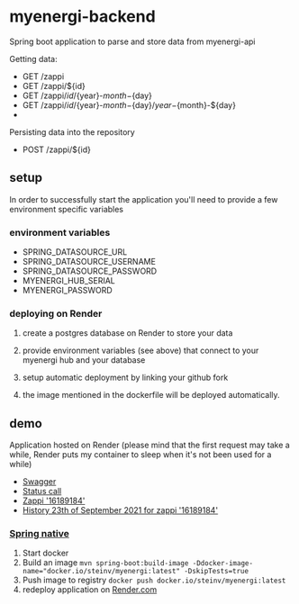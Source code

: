 # myenergi-backend

Spring boot application to parse and store data from myenergi-api

Getting data:
* GET /zappi
* GET /zappi/${id}
* GET /zappi/${id}/${year}-${month}-${day}
* GET /zappi/${id}/${year}-${month}-${day}/${year}-${month}-${day}
* 
Persisting data into the repository
* POST /zappi/${id}

## setup

In order to successfully start the application you'll need to provide a few environment specific variables

### environment variables
* SPRING_DATASOURCE_URL
* SPRING_DATASOURCE_USERNAME
* SPRING_DATASOURCE_PASSWORD
* MYENERGI_HUB_SERIAL
* MYENERGI_PASSWORD

### deploying on Render

1. create a postgres database on Render to store your data

3. provide environment variables (see above) that connect to your myenergi hub and your database

4. setup automatic deployment by linking your github fork

5. the image mentioned in the dockerfile will be deployed automatically.

## demo

Application hosted on Render (please mind that the first request may take a while, Render puts my container to sleep when it's not been used for a while)
* [Swagger](https://myenergi-native.onrender.com/swagger-ui.html)
* [Status call](https://myenergi-native.onrender.com/zappi)
* [Zappi '16189184'](https://myenergi-native.onrender.com/zappi/16189184)
* [History 23th of September 2021 for zappi '16189184'](https://myenergi-native.onrender.com/zappi/16189184/2021-09-23)


### [Spring native](https://docs.spring.io/spring-native/docs/current/reference/htmlsingle/)

1. Start docker
2. Build an image `mvn spring-boot:build-image -Ddocker-image-name="docker.io/steinv/myenergi:latest" -DskipTests=true` 
3. Push image to registry `docker push docker.io/steinv/myenergi:latest`
4. redeploy application on [Render.com](https://render.com)
